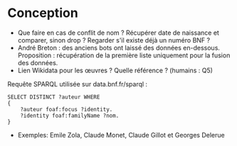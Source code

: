 # Conception

- Que faire en cas de conflit de nom ? Récupérer date de naissance et comparer, sinon drop ? Regarder s'il existe déjà un numéro BNF ?
- André Breton : des anciens bots ont laissé des données en-dessous. Proposition : récupération de la première liste uniquement pour la fusion des données.
- Lien Wikidata pour les œuvres ? Quelle référence ? (humains : Q5)

Requête SPARQL utilisée sur data.bnf.fr/sparql :

    SELECT DISTINCT ?auteur WHERE
    {
        ?auteur foaf:focus ?identity.
        ?identity foaf:familyName ?nom.
    }

- Exemples: Emile Zola, Claude Monet, Claude Gillot et Georges Delerue
